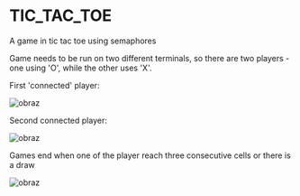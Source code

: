 # TIC_TAC_TOE
A game in tic tac toe using semaphores

Game needs to be run on two different terminals, so there are two players - one using 'O', while the other uses 'X'.

First 'connected' player:

![obraz](https://user-images.githubusercontent.com/92166393/207663365-35153ae6-69aa-4b61-a864-ffa53448f26e.png)

Second connected player:

![obraz](https://user-images.githubusercontent.com/92166393/207663543-9b126b0c-1dfb-42ea-bbf0-e2951bd5a00c.png)

Games end when one of the player reach three consecutive cells or there is a draw

![obraz](https://user-images.githubusercontent.com/92166393/207663731-231d7b73-77e8-4eb5-b722-456c621a8580.png)
